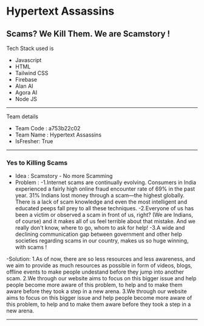 # Hypertext Assassins 
## Scams? We Kill Them. We are Scamstory !

Tech Stack used is 
- Javascript
- HTML
- Tailwind CSS
- Firebase
- Alan AI
- Agora AI
- Node JS

---
 Team details
- Team Code : a753b22c02
- Team Name : Hypertext Assassins
- IsFresher: True

---
### Yes to Killing Scams

- Idea : Scamstory - No more Scamming
- Problem :
 -1.Internet scams are continually evolving. Consumers in India experienced a fairly high online fraud encounter rate of 69% in the past year. 31% Indians lost money through a scam—the highest globally. There is a lack of scam knowledge and even the most intelligent and educated peeps fall prey to all these techniques.
 -2.Everyone of us has been a victim or observed a scam in front of us, right? (We are Indians, of course) and it makes all of us feel terrible about that mistake. And we really don't know, where to go, whom to ask for help!
 -3.A wide and declining communication gap between government and other help societies regarding scams in our country, makes us so huge winning, with scams !

-Solution:
1.As of now, there are so less resources and less awareness, and we aim to provide as much resources as possible in form of videos, blogs, offline events to make people undestand before they jump into another scam.
2.We through our website aims to focus on this bigger issue and help people become more aware of this problem, to help and to make them aware before they took a step in a new arena.
3.We through our website aims to focus on this bigger issue and help people become more aware of this problem, to help and to make them aware before they took a step in a new arena.

---
